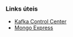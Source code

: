 ### Links úteis

- [Kafka Control Center](http://localhost:9021/)
- [Mongo Express](http://localhost:8085/)